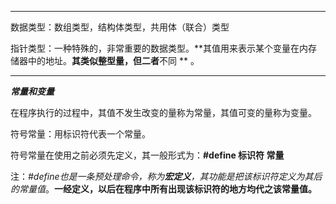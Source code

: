 ------

数据类型：数组类型，结构体类型，共用体（联合）类型

指针类型：一种特殊的，非常重要的数据类型。**其值用来表示某个变量在内存储器中的地址。**其类似整型量，但二者**不同 ** 。



------

***常量和变量***

在程序执行的过程中，其值不发生改变的量称为常量，其值可变的量称为变量。

符号常量：用标识符代表一个常量。

符号常量在使用之前必须先定义，其一般形式为：**#define 标识符  常量**

注：*#define也是一条预处理命令，称为**宏定义**，其功能是把该标识符定义为其后的常量值*。**一经定义，以后在程序中所有出现该标识符的地方均代之该常量值。**





